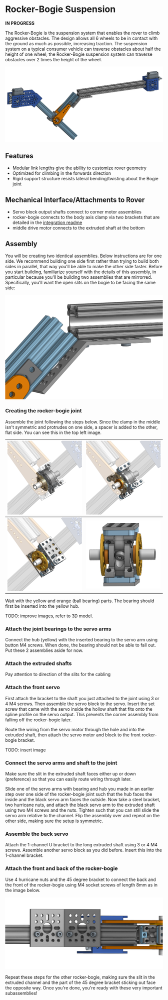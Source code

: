 # Rocker-Bogie Suspension

**IN PROGRESS**

The Rocker-Bogie is the suspension system that enables the rover to climb aggressive obstacles. The design allows all 6 wheels to be in contact with the ground as much as possible, increasing traction.  The suspension system on a typical consumer vehicle can traverse obstacles about half the height of one wheel; the Rocker-Bogie suspension system can traverse obstacles over 2 times the height of the wheel.

![rocker bogie](images/rocker_bogie.png)

## Features

* Modular link lengths give the ability to customize rover geometry
* Optimized for climbing in the forwards direction
* Rigid support structure resists lateral bending/twisting about the Bogie joint

## Mechanical Interface/Attachments to Rover

* Servo block output shafts connect to corner motor assemblies
* rocker-bogie connects to the body axis clamp via two brackets that are detailed in the [integration readme](../../integration/README.md)
* middle drive motor connects to the extruded shaft at the bottom

## Assembly

You will be creating two identical assemblies. Below instructions are for one side. We recommend building one side first rather than trying to build both sides in parallel, that way you'll be able to make the other side faster. Before you start building, familiarize yourself with the details of this assembly, in particular because you'll be building two assemblies that are mirrorred. Specifically, you'll want the open slits on the bogie to be facing the same side:

![](images/slit_direction_closeup.png)

### Creating the rocker-bogie joint

Assemble the joint following the steps below. Since the clamp in the middle isn't symmetric and protrudes on one side, a spacer is added to the other, flat side. You can see this in the top left image.

| ![](images/pivot_start.png)            | ![](images/pivot_almost.png)        |
| -------------------------------------- | ----------------------------------- |
| ![](images/pivot_complete_inplace.png) | ![](images/pivot_complete_side.png) |

Wait with the yellow and orange (ball bearing) parts. The bearing should first be inserted into the yellow hub.

TODO: improve images, refer to 3D model. 

### Attach the joint bearings to the servo arms

Connect the hub (yellow) with the inserted bearing to the servo arm using button M4 screws. When done, the bearing should not be able to fall out. Put these 2 assemblies aside for now.

### Attach the extruded shafts

Pay attention to direction of the slits for the cabling

### Attach the front servo

First attach the bracket to the shaft you just attached to the joint using 3 or 4 M4 screws. Then assemble the servo block to the servo. Insert the set screw that came with the servo inside the hollow shaft that fits onto the spline profile on the servo output. This prevents the corner assembly from falling off the rocker-bogie later.

Route the wiring from the servo motor through the hole and into the extruded shaft, then attach the servo motor and block to the front rocker-bogie bracket.

TODO: insert image

### Connect the servo arms and shaft to the joint

Make sure the slit in the extruded shaft faces either up or down (preference) so that you can easily route wiring through later.

Slide one of the servo arms with bearing and hub you made in an earlier step over one side of the rocker-bogie joint such that the hub faces the inside and the black servo arm faces the outside. Now take a steel bracket, two hurricane nuts, and attach the black servo arm to the extruded shaft using two M4 screws and the nuts. Tighten such that you can still slide the servo arm relative to the channel. Flip the assembly over and repeat on the other side, making sure the setup is symmetric.

### Assemble the back servo

Attach the 1-channel U bracket to the long extruded shaft using 3 or 4 M4 screws. Assemble another servo block as you did before. Insert this into the 1-channel bracket.

### Attach the front and back of the rocker-bogie

Use 4 hurricane nuts and the 45 degree bracket to connect the back and the front of the rocker-bogie using M4 socket screws of length 8mm as in the image below.

![bottom view](images/connect45bracket.png)

Repeat these steps for the other rocker-bogie, making sure the slit in the extruded channel and the part of the 45 degree bracket sticking out face the opposite way. Once you're done, you're ready with these very important subassemblies!
